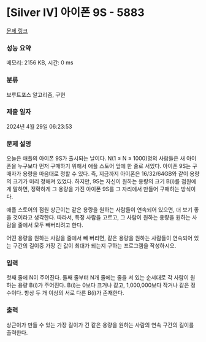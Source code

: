 # [Silver IV] 아이폰 9S - 5883 

[문제 링크](https://www.acmicpc.net/problem/5883) 

### 성능 요약

메모리: 2156 KB, 시간: 0 ms

### 분류

브루트포스 알고리즘, 구현

### 제출 일자

2024년 4월 29일 06:23:53

### 문제 설명

<p>오늘은 애플의 아이폰 9S가 출시되는 날이다. N(1 ≤ N ≤ 1000)명의 사람들은 새 아이폰을 누구보다 먼저 구매하기 위해서 애플 스토어 앞에 한 줄로 서있다. 아이폰 9S는 구매자가 용량을 마음대로 정할 수 있다. 즉, 지금까지 아이폰은 16/32/64GB와 같이 용량의 크기가 미리 정해져 있었다. 하지만, 9S는 자신이 원하는 용량의 크기 B(i)를 점원에게 말하면, 정확하게 그 용량을 가진 아이폰 9S를 그 자리에서 만들어 구매하는 방식이다.</p>

<p>애플 스토어의 점원 상근이는 같은 용량을 원하는 사람들이 연속되어 있으면, 더 보기 좋을 것이라고 생각한다. 따라서, 특정 사람을 고르고, 그 사람이 원하는 용량을 원하는 사람을 줄에서 모두 빼버리려고 한다.</p>

<p>어떤 용량을 원하는 사람을 줄에서 빼 버리면, 같은 용량을 원하는 사람들이 연속되어 있는 구간의 길이중 가장 긴 값이 최대가 되는지 구하는 프로그램을 작성하시오.</p>

### 입력 

 <p>첫째 줄에 N이 주어진다. 둘째 줄부터 N개 줄에는 줄을 서 있는 순서대로 각 사람이 원하는 용량 B(i)가 주어진다. B(i)는 0보다 크거나 같고, 1,000,000보다 작거나 같은 정수이다. 항상 두 개 이상의 서로 다른 B(i)가 존재한다.</p>

### 출력 

 <p>상근이가 만들 수 있는 가장 길이가 긴 같은 용량을 원하는 사람의 연속 구간의 길이를 출력한다.</p>

